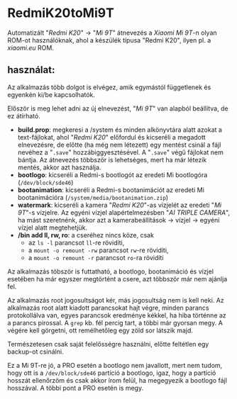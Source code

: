 # RedmiK20toMi9T
Automatizált "*Redmi K20*" -> "*Mi 9T*" átnevezés a *Xiaomi Mi 9T*-n olyan ROM-ot használóknak, ahol a készülék típusa "Redmi K20", ilyen pl. a *xiaomi.eu* ROM.

## használat:
Az alkalmazás több dolgot is elvégez, amik egymástól függetlenek és egyenkén ki/be kapcsolhatók.

Először is meg lehet adni az új elnevezést, "*Mi 9T*" van alapból beállítva,  de ez átírható.
- **build.prop**: megkeresi a /system és minden alkönyvtára alatt azokat a text-fájlokat, ahol "*Redmi K20*" előfordul és kicseréli a megadott elnevezésre, de előtte (ha még nem létezett) egy mentést csinál a fájl nevéhez a "`.save`" hozzábiggyesztésével. A "`.save`" végű fájlokat nem bántja. Az átnevezés többször is lehetséges, mert ha már létezik mentés, akkor azt használja.
- **bootlogo**: kicseréli a Redmi-s bootlogót az eredeti Mi bootlogóra (`/dev/block/sde46`)
- **bootanimation**: kicseréli a Redmi-s bootanimációt az eredeti Mi bootanimációra (`/system/media/bootanimation.zip`)
- **watermark**: kicseréli a kamera "*Redmi K20*"-as vízjelét az eredeti "*Mi 9T*"-s vízjelre. Az egyéni vízjel alapértelmezésben "*AI TRIPLE CAMERA*", ha mást szeretnénk, akkor azt a kamerabeállítások -> vízjel -> egyéni vízjel alatt megtehetjük.
- **/bin add ll, rw, ro**: a cseréhez nincs köze, csak 
  + az `ls -l` parancsot `ll`-re rövidíti,
  + a `mount -o remount -rw` parancsot `rw`-re rövidíti,
  + a `mount -o remount -r` parancsot `ro`-ra rövidíti

Az alkalmazás töbször is futtatható, a bootlogo, bootanimáció és vízjel esetében ha már egyszer megtörtént a csere, azt többször már nem ajánlja fel.

Az alkalmazás root jogosultságot kér, más jogosultság nem is kell neki. Az alkalmazás root alatt kiadott parancsokat hajt végre, minden parancs protokollálva van, egyes parancsok eredménye kékkel, ha hiba történne az a parancs pirossal. A `grep` kb. fél percig tart, a többi már gyorsan megy. A végére kell görgetni, ott remélhetőleg egy zöld sor látszik majd.

Természetesen csak saját felelősségre használni, előtte feltétlen egy backup-ot csinálni.

Ez a Mi 9T-re jó, a PRO esetén a bootlogo nem javallott, mert nem tudom, hogy ott is a `/dev/block/sde46` partíció a bootlogo, igaz, hogy a partíció hosszát ellenőrzöm és csak akkor írom felül, ha megegyezik a bootlogo fájl hosszával. A többi pont a PRO esetén is megy.
